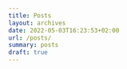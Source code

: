 ```yaml
---
title: Posts
layout: archives
date: 2022-05-03T16:23:53+02:00
url: /posts/
summary: posts
draft: true
---
```


